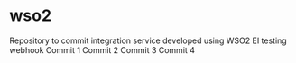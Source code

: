 # wso2
Repository to commit integration service developed using WSO2 EI
testing webhook
Commit 1
Commit 2
Commit 3
Commit 4
